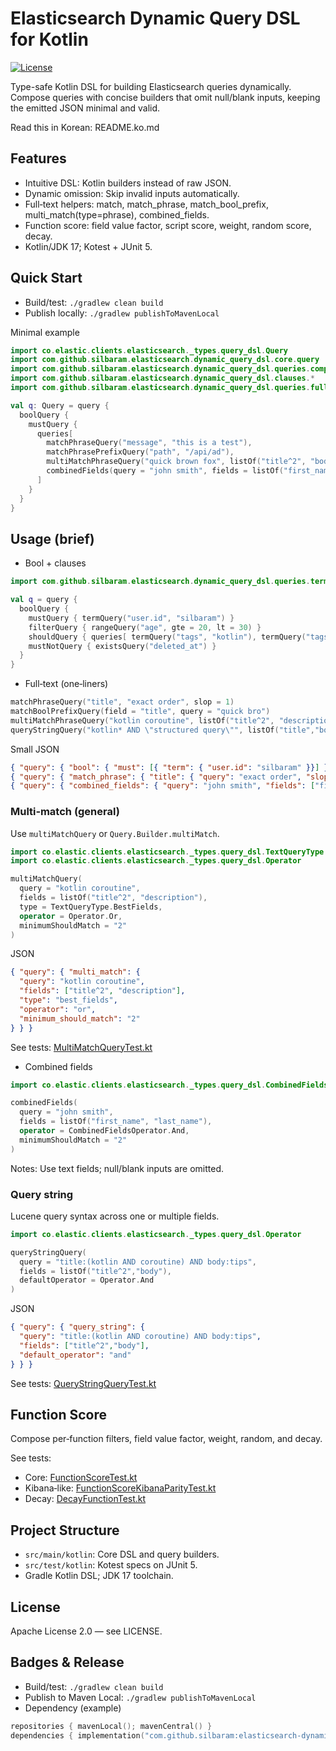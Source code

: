# Elasticsearch Dynamic Query DSL for Kotlin

[![License](https://img.shields.io/badge/License-Apache_2.0-blue.svg)](https://opensource.org/licenses/Apache-2.0)

Type-safe Kotlin DSL for building Elasticsearch queries dynamically. Compose queries with concise builders that omit null/blank inputs, keeping the emitted JSON minimal and valid.

Read this in Korean: README.ko.md

## Features
- Intuitive DSL: Kotlin builders instead of raw JSON.
- Dynamic omission: Skip invalid inputs automatically.
- Full‑text helpers: match, match_phrase, match_bool_prefix, multi_match(type=phrase), combined_fields.
- Function score: field value factor, script score, weight, random score, decay.
- Kotlin/JDK 17; Kotest + JUnit 5.

## Quick Start
- Build/test: `./gradlew clean build`
- Publish locally: `./gradlew publishToMavenLocal`

Minimal example
```kotlin
import co.elastic.clients.elasticsearch._types.query_dsl.Query
import com.github.silbaram.elasticsearch.dynamic_query_dsl.core.query
import com.github.silbaram.elasticsearch.dynamic_query_dsl.queries.compound.boolQuery
import com.github.silbaram.elasticsearch.dynamic_query_dsl.clauses.*
import com.github.silbaram.elasticsearch.dynamic_query_dsl.queries.fulltext.*

val q: Query = query {
  boolQuery {
    mustQuery {
      queries[
        matchPhraseQuery("message", "this is a test"),
        matchPhrasePrefixQuery("path", "/api/ad"),
        multiMatchPhraseQuery("quick brown fox", listOf("title^2", "body")),
        combinedFields(query = "john smith", fields = listOf("first_name", "last_name"))
      ]
    }
  }
}
```

## Usage (brief)
- Bool + clauses
```kotlin
import com.github.silbaram.elasticsearch.dynamic_query_dsl.queries.termlevel.*

val q = query {
  boolQuery {
    mustQuery { termQuery("user.id", "silbaram") }
    filterQuery { rangeQuery("age", gte = 20, lt = 30) }
    shouldQuery { queries[ termQuery("tags", "kotlin"), termQuery("tags", "elasticsearch") ] }
    mustNotQuery { existsQuery("deleted_at") }
  }
}
```

- Full‑text (one‑liners)
```kotlin
matchPhraseQuery("title", "exact order", slop = 1)
matchBoolPrefixQuery(field = "title", query = "quick bro")
multiMatchPhraseQuery("kotlin coroutine", listOf("title^2", "description"))
queryStringQuery("kotlin* AND \"structured query\"", listOf("title","body"))
```

Small JSON
```json
{ "query": { "bool": { "must": [{ "term": { "user.id": "silbaram" }}] } } }
{ "query": { "match_phrase": { "title": { "query": "exact order", "slop": 1 } } } }
{ "query": { "combined_fields": { "query": "john smith", "fields": ["first_name","last_name"], "operator": "and", "minimum_should_match": "2" } } }
```

### Multi‑match (general)
Use `multiMatchQuery` or `Query.Builder.multiMatch`.

```kotlin
import co.elastic.clients.elasticsearch._types.query_dsl.TextQueryType
import co.elastic.clients.elasticsearch._types.query_dsl.Operator

multiMatchQuery(
  query = "kotlin coroutine",
  fields = listOf("title^2", "description"),
  type = TextQueryType.BestFields,
  operator = Operator.Or,
  minimumShouldMatch = "2"
)
```

JSON
```json
{ "query": { "multi_match": {
  "query": "kotlin coroutine",
  "fields": ["title^2", "description"],
  "type": "best_fields",
  "operator": "or",
  "minimum_should_match": "2"
} } }
```

See tests: [MultiMatchQueryTest.kt](src/test/kotlin/com/github/silbaram/elasticsearch/dynamic_query_dsl/queries/fulltext/MultiMatchQueryTest.kt)

- Combined fields
```kotlin
import co.elastic.clients.elasticsearch._types.query_dsl.CombinedFieldsOperator

combinedFields(
  query = "john smith",
  fields = listOf("first_name", "last_name"),
  operator = CombinedFieldsOperator.And,
  minimumShouldMatch = "2"
)
```

Notes: Use text fields; null/blank inputs are omitted.

### Query string
Lucene query syntax across one or multiple fields.

```kotlin
import co.elastic.clients.elasticsearch._types.query_dsl.Operator

queryStringQuery(
  query = "title:(kotlin AND coroutine) AND body:tips",
  fields = listOf("title^2","body"),
  defaultOperator = Operator.And
)
```

JSON
```json
{ "query": { "query_string": {
  "query": "title:(kotlin AND coroutine) AND body:tips",
  "fields": ["title^2","body"],
  "default_operator": "and"
} } }
```

See tests: [QueryStringQueryTest.kt](src/test/kotlin/com/github/silbaram/elasticsearch/dynamic_query_dsl/queries/fulltext/QueryStringQueryTest.kt)

## Function Score
Compose per‑function filters, field value factor, weight, random, and decay.

See tests:
- Core: [FunctionScoreTest.kt](src/test/kotlin/com/github/silbaram/elasticsearch/dynamic_query_dsl/queries/compound/FunctionScoreTest.kt)
- Kibana‑like: [FunctionScoreKibanaParityTest.kt](src/test/kotlin/com/github/silbaram/elasticsearch/dynamic_query_dsl/queries/compound/FunctionScoreKibanaParityTest.kt)
- Decay: [DecayFunctionTest.kt](src/test/kotlin/com/github/silbaram/elasticsearch/dynamic_query_dsl/queries/compound/DecayFunctionTest.kt)

## Project Structure
- `src/main/kotlin`: Core DSL and query builders.
- `src/test/kotlin`: Kotest specs on JUnit 5.
- Gradle Kotlin DSL; JDK 17 toolchain.

## License
Apache License 2.0 — see LICENSE.

## Badges & Release
- Build/test: `./gradlew clean build`
- Publish to Maven Local: `./gradlew publishToMavenLocal`
- Dependency (example)
```kotlin
repositories { mavenLocal(); mavenCentral() }
dependencies { implementation("com.github.silbaram:elasticsearch-dynamic-query-dsl:1.0-SNAPSHOT") }
```
